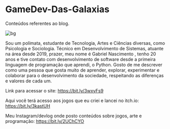 # GameDev-Das-Galaxias
Conteúdos referentes ao blog.

![bg](https://user-images.githubusercontent.com/52298443/146246926-ddb86146-e6df-425e-8b0d-f8a83f04673f.jpg)

Sou um polímata, estudante de Tecnologia, Artes e Ciências diversas, como Psicologia e Sociologia. Técnico em Desenvolvimento de Sistemas, atuante na área desde 2019, prazer, meu nome é Gabriel Nascimento , tenho 20 anos e tive contato com desenvolvimento de software desde a primeira linguagem de programação que aprendi, o Python. Gosto de me descrever como uma pessoa que gosta muito de aprender, explorar, experimentar e colaborar para o desenvolvimento da sociedade, respeitando as diferenças e valores de cada um.

Link para acessar o site: https://bit.ly/3wxyFs9

Aqui você terá acesso aos jogos que eu criei e lancei no itch.io: https://bit.ly/3kastUH

Meu Instagram/devlog onde posto conteúdos sobre jogos, arte e programação: https://bit.ly/2UChCYO
